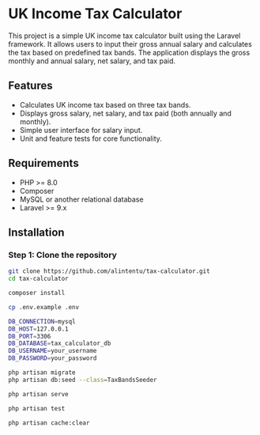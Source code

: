 # UK Income Tax Calculator

This project is a simple UK income tax calculator built using the Laravel framework. It allows users to input their gross annual salary and calculates the tax based on predefined tax bands. The application displays the gross monthly and annual salary, net salary, and tax paid.

## Features

- Calculates UK income tax based on three tax bands.
- Displays gross salary, net salary, and tax paid (both annually and monthly).
- Simple user interface for salary input.
- Unit and feature tests for core functionality.

## Requirements

- PHP >= 8.0
- Composer
- MySQL or another relational database
- Laravel >= 9.x

## Installation

### Step 1: Clone the repository

```bash
git clone https://github.com/alintentu/tax-calculator.git
cd tax-calculator

composer install

cp .env.example .env

DB_CONNECTION=mysql
DB_HOST=127.0.0.1
DB_PORT=3306
DB_DATABASE=tax_calculator_db
DB_USERNAME=your_username
DB_PASSWORD=your_password

php artisan migrate
php artisan db:seed --class=TaxBandsSeeder

php artisan serve

php artisan test

php artisan cache:clear

